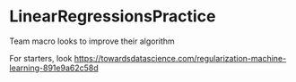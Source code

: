 # LinearRegressionsPractice
Team macro looks to improve their algorithm

For starters, look https://towardsdatascience.com/regularization-machine-learning-891e9a62c58d

